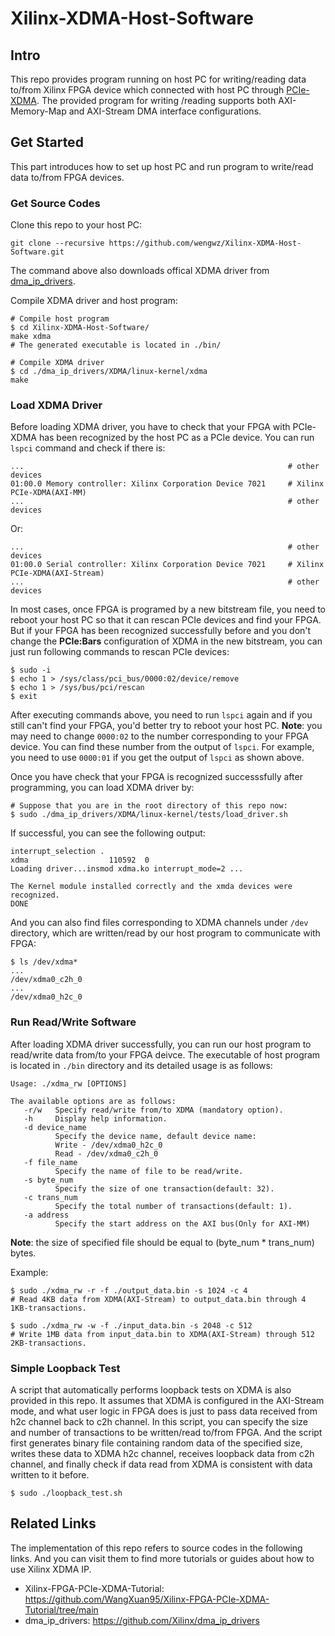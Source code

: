 # Xilinx-XDMA-Host-Software
## Intro
This repo provides program running on host PC for writing/reading data to/from Xilinx FPGA device which connected with host PC through [PCIe-XDMA](https://docs.xilinx.com/r/en-US/pg195-pcie-dma/Introduction). The provided program for writing /reading supports both AXI-Memory-Map and AXI-Stream DMA interface configurations.

## Get Started
This part introduces how to set up host PC and run program to write/read data to/from FPGA devices.
### Get Source Codes
Clone this repo to your host PC:
```shell
git clone --recursive https://github.com/wengwz/Xilinx-XDMA-Host-Software.git
```
The command above also downloads offical XDMA driver from [dma_ip_drivers](https://github.com/Xilinx/dma_ip_drivers).

Compile XDMA driver and host program:
```
# Compile host program
$ cd Xilinx-XDMA-Host-Software/
make xdma
# The generated executable is located in ./bin/

# Compile XDMA driver
$ cd ./dma_ip_drivers/XDMA/linux-kernel/xdma
make
```

### Load XDMA Driver
Before loading XDMA driver, you have to check that your FPGA with PCIe-XDMA has been recognized by the host PC as a PCIe device. You can run `lspci` command and check if there is:
```
...                                                           # other devices
01:00.0 Memory controller: Xilinx Corporation Device 7021     # Xilinx PCIe-XDMA(AXI-MM)
...                                                           # other devices
```
Or:
```
...                                                           # other devices
01:00.0 Serial controller: Xilinx Corporation Device 7021     # Xilinx PCIe-XDMA(AXI-Stream)
...                                                           # other devices
```
In most cases, once FPGA is programed by a new bitstream file, you need to reboot your host PC so that it can rescan PCIe devices and find your FPGA. But if your FPGA has been recognized successfully before and you don't change the **PCIe:Bars** configuration of XDMA in the new bitstream, you can just run following commands to rescan PCIe devices:
```
$ sudo -i
$ echo 1 > /sys/class/pci_bus/0000:02/device/remove
$ echo 1 > /sys/bus/pci/rescan
$ exit
```
After executing commands above, you need to run `lspci` again and if you still can't find your FPGA, you'd better try to reboot your host PC. 
**Note**: you may need to change `0000:02` to the number corresponding to your FPGA device. You can find these number from the output of `lspci`. For example, you need to use `0000:01` if you get the output of `lspci` as shown above.

Once you have check that your FPGA is recognized successsfully after programming, you can load XDMA driver by:
```
# Suppose that you are in the root directory of this repo now:
$ sudo ./dma_ip_drivers/XDMA/linux-kernel/tests/load_driver.sh
```
If successful, you can see the following output:
```
interrupt_selection .
xdma                  110592  0
Loading driver...insmod xdma.ko interrupt_mode=2 ...

The Kernel module installed correctly and the xmda devices were recognized.
DONE
```
And you can also find files corresponding to XDMA channels under `/dev` directory, which are written/read by our host program to communicate with FPGA:
```
$ ls /dev/xdma*
...
/dev/xdma0_c2h_0
...
/dev/xdma0_h2c_0
```

### Run Read/Write Software
After loading XDMA driver successfully, you can run our host program to read/write data from/to your FPGA deivce. The executable of host program is located in `./bin` directory and its detailed usage is as follows:

```
Usage: ./xdma_rw [OPTIONS]

The available options are as follows:
   -r/w   Specify read/write from/to XDMA (mandatory option).
   -h     Display help information.
   -d device_name
          Specify the device name, default device name:
          Write - /dev/xdma0_h2c_0
          Read - /dev/xdma0_c2h_0
   -f file_name
          Specify the name of file to be read/write.
   -s byte_num
          Specify the size of one transaction(default: 32).
   -c trans_num
          Specify the total number of transactions(default: 1).
   -a address
          Specify the start address on the AXI bus(Only for AXI-MM)
```
**Note**: the size of specified file should be equal to (byte_num * trans_num) bytes.

Example:
```
$ sudo ./xdma_rw -r -f ./output_data.bin -s 1024 -c 4
# Read 4KB data from XDMA(AXI-Stream) to output_data.bin through 4 1KB-transactions.

$ sudo ./xdma_rw -w -f ./input_data.bin -s 2048 -c 512
# Write 1MB data from input_data.bin to XDMA(AXI-Stream) through 512 2KB-transactions.
```
### Simple Loopback Test
A script that automatically performs loopback tests on XDMA is also provided in this repo. It assumes that XDMA is configured in the AXI-Stream mode, and what user logic in FPGA does is just to pass data received from h2c channel back to c2h channel. In this script, you can specify the size and number of transactions to be written/read to/from FPGA. And the script first generates binary file containing random data of the specified size, writes these data to XDMA h2c channel, receives loopback data from c2h channel, and finally check if data read from XDMA is consistent with data written to it before.
```shell
$ sudo ./loopback_test.sh
```

## Related Links
The implementation of this repo refers to source codes in the following links. And you can visit them to find more tutorials or guides about how to use Xilinx XDMA IP.
- Xilinx-FPGA-PCIe-XDMA-Tutorial: https://github.com/WangXuan95/Xilinx-FPGA-PCIe-XDMA-Tutorial/tree/main
- dma_ip_drivers: https://github.com/Xilinx/dma_ip_drivers
